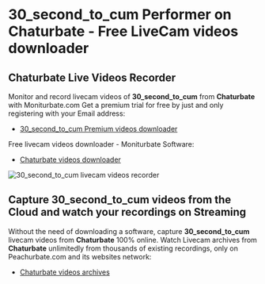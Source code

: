 # 30_second_to_cum Performer on Chaturbate - Free LiveCam videos downloader

## Chaturbate Live Videos Recorder

Monitor and record livecam videos of **30_second_to_cum** from **Chaturbate** with Moniturbate.com
Get a premium trial for free by just and only registering with your Email address:
* [30_second_to_cum Premium videos downloader](https://moniturbate.com/request-demo-licence-key.html)

Free livecam videos downloader - Moniturbate Software:
* [Chaturbate videos downloader](https://moniturbate.com/moniturbate-download-software.html)

![30_second_to_cum livecam videos recorder](https://peachurnet.com/templates/moniturbate-software.png)


## Capture 30_second_to_cum videos from the Cloud and watch your recordings on Streaming

Without the need of downloading a software, capture **30_second_to_cum** livecam videos from **Chaturbate** 100% online.
Watch Livecam archives from **Chaturbate** unlimitedly from thousands of existing recordings, only on Peachurbate.com and its websites network:
* [Chaturbate videos archives](https://peachurnet.com/)